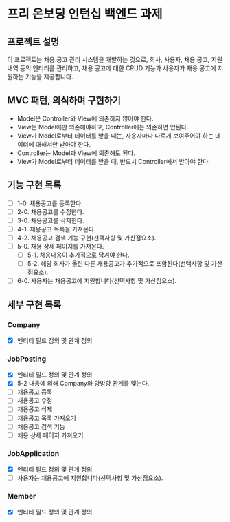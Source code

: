 # 프리 온보딩 인턴십 백엔드 과제

## 프로젝트 설명
이 프로젝트는 채용 공고 관리 시스템을 개발하는 것으로, 회사, 사용자, 채용 공고, 지원 내역 등의 엔티티를 관리하고, 채용 공고에 대한 CRUD 기능과 사용자가 채용 공고에 지원하는 기능을 제공합니다.

## MVC 패턴, 의식하며 구현하기

- Model은 Controller와 View에 의존하지 않아야 한다.
- View는 Model에만 의존해야하고, Controller에는 의존하면 안된다.
- View가 Model로부터 데이터를 받을 때는, 사용자마다 다르게 보여주어야 하는 데이터에 대해서만 받아야 한다.
- Controller는 Model과 View에 의존해도 된다.
- View가 Model로부터 데이터를 받을 때, 반드시 Controller에서 받아야 한다.

## 기능 구현 목록 

- [ ] 1-0. 채용공고를 등록한다.
- [ ] 2-0. 채용공고를 수정한다.
- [ ] 3-0. 채용공고를 삭제한다.
- [ ] 4-1. 채용공고 목록을 가져온다.
- [ ] 4-2. 채용공고 검색 기능 구현(선택사항 및 가산점요소).
- [ ] 5-0. 채용 상세 페이지를 가져온다.
  - [ ] 5-1. 채용내용이 추가적으로 담겨야 한다.
  - [ ] 5-2. 해당 회사가 올린 다른 채용공고가 추가적으로 포함된다(선택사항 및 가산점요소).
- [ ] 6-0. 사용자는 채용공고에 지원합니다(선택사항 및 가산점요소).

## 세부 구현 목록 

### Company
- [x] 엔티티 필드 정의 및 관계 정의

### JobPosting
- [x] 엔티티 필드 정의 및 관계 정의
- [x] 5-2 내용에 의해 Company와 양방향 관계를 맺는다.
- [ ] 채용공고 등록
- [ ] 채용공고 수정
- [ ] 채용공고 삭제
- [ ] 채용공고 목록 가져오기
- [ ] 채용공고 검색 기능
- [ ] 채용 상세 페이지 가져오기

### JobApplication
- [x] 엔티티 필드 정의 및 관계 정의
- [ ] 사용자는 채용공고에 지원합니다(선택사항 및 가산점요소).

### Member
- [x] 엔티티 필드 정의 및 관계 정의
